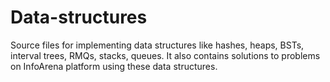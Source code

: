# Data-structures
Source files for implementing data structures like hashes, heaps, BSTs, interval trees, RMQs, stacks, queues. It also contains solutions to problems on InfoArena platform using these data structures.
